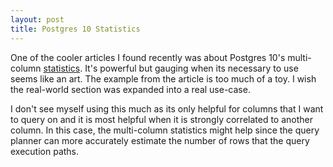 ```yaml
---
layout: post
title: Postgres 10 Statistics
---
```


One of the cooler articles I found recently was about Postgres 10's multi-column [statistics](https://www.citusdata.com/blog/2018/03/06/postgres-planner-and-its-usage-of-statistics/).
It's powerful but gauging when its necessary to use seems like an art. The example from the article is too much of a toy. I wish the real-world section was expanded into a real use-case.

I don't see myself using this much as its only helpful for columns that I want to query on and it is most helpful when it is strongly correlated to another column. In this case, the
multi-column statistics might help since the query planner can more accurately estimate the number of rows that the query execution paths.
